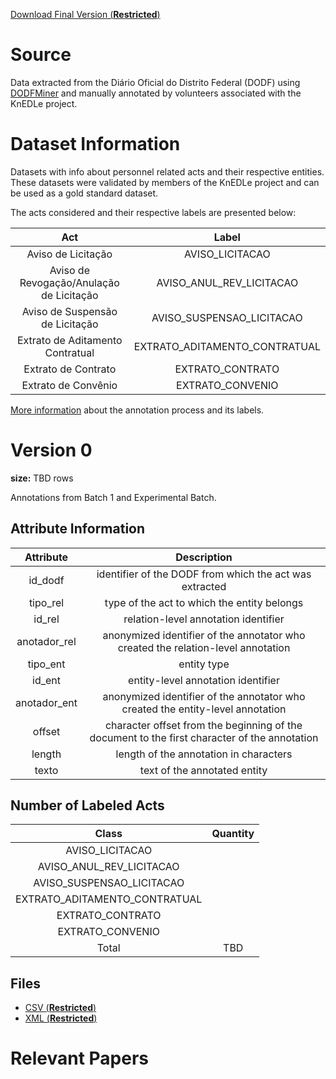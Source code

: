 [Download Final Version (**Restricted**) ](https://drive.google.com/file/d/1TDfUicwYDjJBFMabGFl0aIpqysAL4eiJ/view?usp=sharing)


# Source

Data extracted from the Diário Oficial do Distrito Federal (DODF) using [DODFMiner](https://dodfminer.readthedocs.io/) and manually annotated by volunteers associated with the KnEDLe project.

# Dataset Information

Datasets with info about personnel related acts and their respective entities. These datasets were validated by members of the KnEDLe project and can be used as a gold standard dataset.

The acts considered and their respective labels are presented below:

|                   Act                   |              Label            | 
|:---------------------------------------:|:-----------------------------:|
|Aviso de Licitação                       | AVISO_LICITACAO               |
|Aviso de Revogação/Anulação de Licitação | AVISO_ANUL_REV_LICITACAO      |
|Aviso de Suspensão de Licitação          | AVISO_SUSPENSAO_LICITACAO     |
|Extrato de Aditamento Contratual         | EXTRATO_ADITAMENTO_CONTRATUAL |
|Extrato de Contrato                      | EXTRATO_CONTRATO              |
|Extrato de Convênio                      | EXTRATO_CONVENIO              |

[More information](https://github.com/UnB-KnEDLe/tutorial_anotacao_contratos_licitacoes) about the annotation process and its labels.

# Version 0
**size:** TBD rows

Annotations from Batch 1 and Experimental Batch. 

## Attribute Information 

|    Attribute  | Description | 
|:-------------:|:-------------------:|
|id_dodf        | identifier of the DODF from which the act was extracted |
|tipo_rel       | type of the act to which the entity belongs|
|id_rel         | relation-level annotation identifier |
|anotador_rel   | anonymized identifier of the annotator who created the relation-level annotation |
|tipo_ent       | entity type |
|id_ent         | entity-level annotation identifier |
|anotador_ent   | anonymized identifier of the annotator who created the entity-level annotation |
|offset         | character offset from the beginning of the document to the first character of the annotation |
|length         | length of the annotation in characters |
|texto          | text of the annotated entity |

## Number of Labeled Acts

|    Class                       | Quantity | 
|:------------------------------:|:--------:|
| AVISO_LICITACAO                |          |
| AVISO_ANUL_REV_LICITACAO       |          |
| AVISO_SUSPENSAO_LICITACAO      |          |
| EXTRATO_ADITAMENTO_CONTRATUAL  |          |
| EXTRATO_CONTRATO               |          |
| EXTRATO_CONVENIO               |          |
|Total                           |       TBD|

## Files
- [CSV (**Restricted**) ](https://drive.google.com/file/d/1zxM1tDKoNPXgu9z7qdT_m3w5QDFUe1L4/view?usp=sharing)
- [XML (**Restricted**) ](https://drive.google.com/drive/folders/11hkfYFfPZmOPFbV1Bm8FZkt1thIS5Ulz?usp=sharing)



# Relevant Papers
